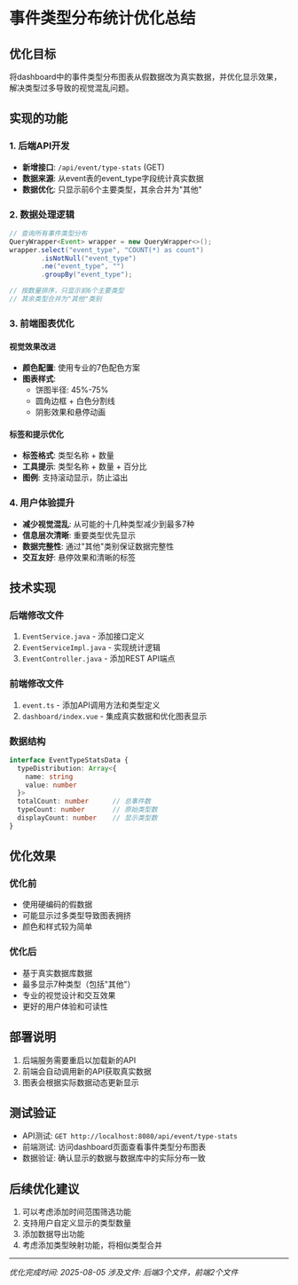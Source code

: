 # 事件类型分布统计优化总结

## 优化目标
将dashboard中的事件类型分布图表从假数据改为真实数据，并优化显示效果，解决类型过多导致的视觉混乱问题。

## 实现的功能

### 1. 后端API开发
- **新增接口**: `/api/event/type-stats` (GET)
- **数据来源**: 从event表的event_type字段统计真实数据
- **数据优化**: 只显示前6个主要类型，其余合并为"其他"

### 2. 数据处理逻辑
```java
// 查询所有事件类型分布
QueryWrapper<Event> wrapper = new QueryWrapper<>();
wrapper.select("event_type", "COUNT(*) as count")
        .isNotNull("event_type")
        .ne("event_type", "")
        .groupBy("event_type");

// 按数量排序，只显示前6个主要类型
// 其余类型合并为"其他"类别
```

### 3. 前端图表优化

#### 视觉效果改进
- **颜色配置**: 使用专业的7色配色方案
- **图表样式**: 
  - 饼图半径: 45%-75%
  - 圆角边框 + 白色分割线
  - 阴影效果和悬停动画

#### 标签和提示优化
- **标签格式**: 类型名称 + 数量
- **工具提示**: 类型名称 + 数量 + 百分比
- **图例**: 支持滚动显示，防止溢出

### 4. 用户体验提升
- **减少视觉混乱**: 从可能的十几种类型减少到最多7种
- **信息层次清晰**: 重要类型优先显示
- **数据完整性**: 通过"其他"类别保证数据完整性
- **交互友好**: 悬停效果和清晰的标签

## 技术实现

### 后端修改文件
1. `EventService.java` - 添加接口定义
2. `EventServiceImpl.java` - 实现统计逻辑
3. `EventController.java` - 添加REST API端点

### 前端修改文件
1. `event.ts` - 添加API调用方法和类型定义
2. `dashboard/index.vue` - 集成真实数据和优化图表显示

### 数据结构
```typescript
interface EventTypeStatsData {
  typeDistribution: Array<{
    name: string
    value: number
  }>
  totalCount: number      // 总事件数
  typeCount: number       // 原始类型数
  displayCount: number    // 显示类型数
}
```

## 优化效果

### 优化前
- 使用硬编码的假数据
- 可能显示过多类型导致图表拥挤
- 颜色和样式较为简单

### 优化后
- 基于真实数据库数据
- 最多显示7种类型（包括"其他"）
- 专业的视觉设计和交互效果
- 更好的用户体验和可读性

## 部署说明
1. 后端服务需要重启以加载新的API
2. 前端会自动调用新的API获取真实数据
3. 图表会根据实际数据动态更新显示

## 测试验证
- API测试: `GET http://localhost:8080/api/event/type-stats`
- 前端测试: 访问dashboard页面查看事件类型分布图表
- 数据验证: 确认显示的数据与数据库中的实际分布一致

## 后续优化建议
1. 可以考虑添加时间范围筛选功能
2. 支持用户自定义显示的类型数量
3. 添加数据导出功能
4. 考虑添加类型映射功能，将相似类型合并

---
*优化完成时间: 2025-08-05*
*涉及文件: 后端3个文件，前端2个文件*